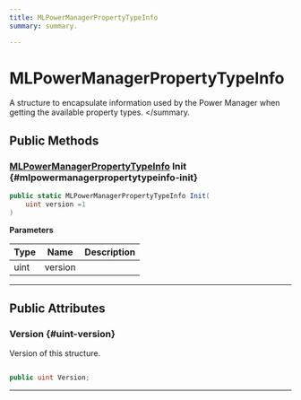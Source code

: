 ```yaml
---
title: MLPowerManagerPropertyTypeInfo
summary: summary. 

---
```


# MLPowerManagerPropertyTypeInfo




A structure to encapsulate information used by the Power Manager when getting the available property types. &lt;/summary.   





## Public Methods

### [MLPowerManagerPropertyTypeInfo](/versioned_docs/version-02-Aug-2023/unity-api/api/UnityEngine.XR.MagicLeap/MLPowerManager/NativeBindings/UnityEngine.XR.MagicLeap.MLPowerManager.NativeBindings.MLPowerManagerPropertyTypeInfo.md) Init {#mlpowermanagerpropertytypeinfo-init}

```csharp
public static MLPowerManagerPropertyTypeInfo Init(
    uint version =1
)
```


**Parameters**

| Type | Name  | Description  | 
|--|--|--|
| uint |version||






-----------

## Public Attributes

### Version {#uint-version}

Version of this structure. 

```csharp

public uint Version;

```






-----------


